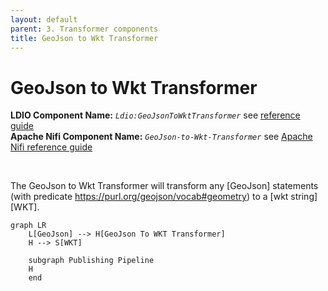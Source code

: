 ```yaml
---
layout: default
parent: 3. Transformer components
title: GeoJson to Wkt Transformer
---
```


# GeoJson to Wkt Transformer

<b>LDIO Component Name:</b> <i>`Ldio:GeoJsonToWktTransformer`</i> see [reference guide](https://informatievlaanderen.github.io/VSDS-Linked-Data-Interactions/ldio/ldio-transformers/ldio-geojson-to-wkt) <br>
<b>Apache Nifi Component Name:</b> <i>`GeoJson-to-Wkt-Transformer`</i> see [Apache Nifi reference guide](https://s01.oss.sonatype.org/#nexus-search;gav~be.vlaanderen.informatievlaanderen.ldes.ldi.nifi~geojson-to-wkt-processor)

<br>

The GeoJson to Wkt Transformer will transform any [GeoJson] statements (with predicate https://purl.org/geojson/vocab#geometry) to a [wkt string][WKT].


```mermaid
graph LR
    L[GeoJson] --> H[GeoJson To WKT Transformer]
    H --> S[WKT]

    subgraph Publishing Pipeline
    H
    end
```

